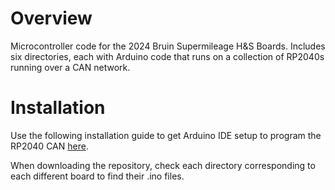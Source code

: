 # Overview
Microcontroller code for the 2024 Bruin Supermileage H&amp;S Boards. Includes six directories, each with Arduino code that runs on a collection of RP2040s running over a CAN network.

# Installation
Use the following installation guide to get Arduino IDE setup to program the RP2040 CAN [here](https://docs.google.com/document/d/1Ryia0WyrgK6rLxYXVcBDa-aQj92ddV3ip1reRMCurvQ/edit?usp=sharing).

When downloading the repository, check each directory corresponding to each different board to find their .ino files.
